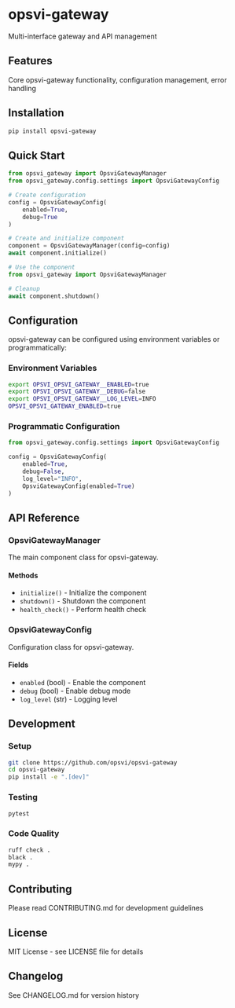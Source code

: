 # opsvi-gateway

Multi-interface gateway and API management

## Features

Core opsvi-gateway functionality, configuration management, error handling

## Installation

```bash
pip install opsvi-gateway
```

## Quick Start

```python
from opsvi_gateway import OpsviGatewayManager
from opsvi_gateway.config.settings import OpsviGatewayConfig

# Create configuration
config = OpsviGatewayConfig(
    enabled=True,
    debug=True
)

# Create and initialize component
component = OpsviGatewayManager(config=config)
await component.initialize()

# Use the component
from opsvi_gateway import OpsviGatewayManager

# Cleanup
await component.shutdown()
```

## Configuration

opsvi-gateway can be configured using environment variables or programmatically:

### Environment Variables

```bash
export OPSVI_OPSVI_GATEWAY__ENABLED=true
export OPSVI_OPSVI_GATEWAY__DEBUG=false
export OPSVI_OPSVI_GATEWAY__LOG_LEVEL=INFO
OPSVI_OPSVI_GATEWAY_ENABLED=true
```

### Programmatic Configuration

```python
from opsvi_gateway.config.settings import OpsviGatewayConfig

config = OpsviGatewayConfig(
    enabled=True,
    debug=False,
    log_level="INFO",
    OpsviGatewayConfig(enabled=True)
)
```

## API Reference

### OpsviGatewayManager

The main component class for opsvi-gateway.

#### Methods

- `initialize()` - Initialize the component
- `shutdown()` - Shutdown the component
- `health_check()` - Perform health check


### OpsviGatewayConfig

Configuration class for opsvi-gateway.

#### Fields

- `enabled` (bool) - Enable the component
- `debug` (bool) - Enable debug mode
- `log_level` (str) - Logging level


## Development

### Setup

```bash
git clone https://github.com/opsvi/opsvi-gateway
cd opsvi-gateway
pip install -e ".[dev]"
```

### Testing

```bash
pytest
```

### Code Quality

```bash
ruff check .
black .
mypy .
```

## Contributing

Please read CONTRIBUTING.md for development guidelines

## License

MIT License - see LICENSE file for details

## Changelog

See CHANGELOG.md for version history
